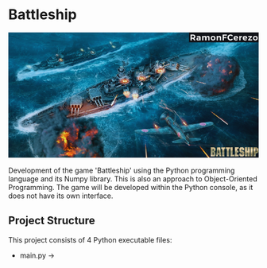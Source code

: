 <h1>Battleship</h1>

<img src="https://github.com/RamonFCerezo/Battleship/blob/main/img/Battleship.png" alt="Battleship game screenshot">


<p>Development of the game 'Battleship' using the Python programming language and its Numpy library. This is also an approach to Object-Oriented Programming. The game will be developed within the Python console, as it does not have its own interface.</p>

<h2>Project Structure</h2>
<p>This project consists of 4 Python executable files:</p>
<ul>
  <li>main.py &#8594;</li>
</ul>
